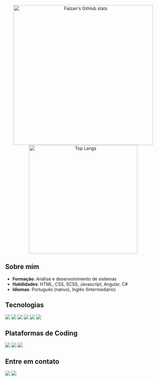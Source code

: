<div align="center">
<img alt="Faizan's GitHub stats" width="450" src="https://github-readme-stats.vercel.app/api?username=FellypeSouza&custom_title=Github+Stats&bg_color=00000000&hide_border=true&show_icons=true&text_color=667799&title_color=388286&icon_color=388286">
<img alt="Top Langs" width="350" src="https://github-readme-stats.vercel.app/api/top-langs/?username=FellypeSouza&layout=compact&hide_border=true&bg_color=00000000&text_color=667799&custom_title=Top+Languages&title_color=388286">
</div>

<div>
  <h2>Sobre mim</h2>
  <ul>
    <li><b>Formação</b>: Análise e desenvolvimento de sistemas</li>
    <li><b>Habilidades</b>: HTML, CSS, SCSS, Javascript, Angular, C#</li>
    <li><b>Idiomas</b>: Português (nativo), Inglês (Intermediário)</li>
  </ul>
</div>

<div>
  <h2>Tecnologias</h2>
  <div>
    <img src="https://shields.io/badge/JavaScript-F7DF1E?logo=JavaScript&logoColor=000&style=for-the-badge"/>
    <img src="https://img.shields.io/badge/TypeScript-007ACC?style=for-the-badge&logo=typescript&logoColor=white"/>
    <img src="https://img.shields.io/badge/Angular-DD0031?style=for-the-badge&logo=angular&logoColor=white"/>
    <img src="https://img.shields.io/badge/C%23-239120?style=for-the-badge&logo=c-sharp&logoColor=white"/>
    <img src="https://img.shields.io/badge/.NET-5C2D91?style=for-the-badge&logo=.net&logoColor=white"/>
    <img src="https://img.shields.io/badge/Microsoft_SQL_Server-CC2927?style=for-the-badge&logo=microsoft-sql-server&logoColor=white"/>
  </div>
</div>

  <h2>Plataformas de Coding</h2>
  <div>
    <a href="https://www.hackerrank.com/profile/fellypedev22" target="_blank"><img src="https://img.shields.io/badge/Codewars-B1361E?style=for-the-badge&logo=Codewars&logoColor=white"/></a>
    <a href="https://www.codewars.com/users/fellypessouza" target="_blank"><img src="https://img.shields.io/badge/-Hackerrank-2EC866?style=for-the-badge&logo=HackerRank&logoColor=white"/></a>
    <a href="https://leetcode.com/u/FellypeSouza/" target="_blank"><img src="https://img.shields.io/badge/-LeetCode-FFA116?style=for-the-badge&logo=LeetCode&logoColor=black"/></a>
  </div>
</div>

<div>
  <h2>Entre em contato</h2>
  <div>
    <a href="https://www.linkedin.com/in/fellype-souza-32a083261/" target="_blank"><img src="https://img.shields.io/badge/LinkedIn-0077B5?style=for-the-badge&logo=linkedin&logoColor=white"/></a>
    <a href="mailto:fellypedev22@gmail.com" target="_blank"><img src="https://img.shields.io/badge/Gmail-D14836?style=for-the-badge&logo=gmail&logoColor=white"/></a>
  </div>
</div>
<div>


